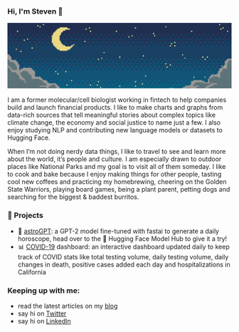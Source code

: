 ### Hi, I'm Steven 👋

<p align='center'>
  <img src='https://raw.githubusercontent.com/stevhliu/stevhliu/master/pixel-night.jpeg'>
</p>

I am a former molecular/cell biologist working in fintech to help companies build and launch financial products. I like to make charts and graphs from data-rich sources that tell meaningful stories about complex topics like climate change, the economy and social justice to name just a few. I also enjoy studying NLP and contributing new language models or datasets to Hugging Face.

When I’m not doing nerdy data things, I like to travel to see and learn more about the world, it’s people and culture. I am especially drawn to outdoor places like National Parks and my goal is to visit all of them someday. I like to cook and bake because I enjoy making things for other people, tasting cool new coffees and practicing my homebrewing, cheering on the Golden State Warriors, playing board games, being a plant parent, petting dogs and searching for the biggest & baddest burritos.

### 📓 Projects
* 🔮 [astroGPT](https://huggingface.co/stevhliu/astroGPT): a GPT-2 model fine-tuned with fastai to generate a daily horoscope, head over to the 🤗 Hugging Face Model Hub to give it a try!
* 📊 [COVID-19](https://stevhliu.github.io/ingolmo/altair/data%20vis/covid19/2020/04/05/covid19-in-ca.html) dashboard: an interactive dashboard updated daily to keep track of COVID stats like total testing volume, daily testing volume, daily changes in death, positive cases added each day and hospitalizations in California

### Keeping up with me:
* read the latest articles on my [blog](https://stevhliu.github.io/satsuma/) 
* say hi on [Twitter](https://twitter.com/stevhliu) 
* say hi on [LinkedIn](https://www.linkedin.com/in/stevhliu)

<!--
**stevhliu/stevhliu** is a ✨ _special_ ✨ repository because its `README.md` (this file) appears on your GitHub profile.
